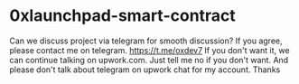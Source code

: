 # 0xlaunchpad-smart-contract
Can we discuss project via telegram for smooth discussion? If you agree, please contact me on telegram. https://t.me/oxdev7 If you don't want it, we can continue talking on upwork.com. Just tell me no if you don't want. And please don't talk about telegram on upwork chat for my account. Thanks
